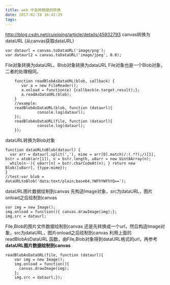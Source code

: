 ```yaml
---
title: web 中各种数据的转换
date: 2017-02-18 16:42:29
tags:
---
```

http://blog.csdn.net/cuixiping/article/details/45932793
canvas转换为dataURL (从canvas获取dataURL)

```
var dataurl = canvas.toDataURL('image/png');
var dataurl2 = canvas.toDataURL('image/jpeg', 0.8);
```

File对象转换为dataURL、Blob对象转换为dataURL
File对象也是一个Blob对象，二者的处理相同。


```
    function readBlobAsDataURL(blob, callback) {
       var a = new FileReader(); 
       a.onload = function(e) {callback(e.target.result);};             
       a.readAsDataURL(blob);
    }
    //example:
    readBlobAsDataURL(blob, function (dataurl){ 
              console.log(dataurl);
    });
    readBlobAsDataURL(file, function (dataurl){ 
              console.log(dataurl);
    });
```
dataURL转换为Blob对象
```
function dataURLtoBlob(dataurl) { 
  var arr = dataurl.split(','), mime = arr[0].match(/:(.*?);/)[1], bstr = atob(arr[1]), n = bstr.length, u8arr = new Uint8Array(n); 
  while(n--){ u8arr[n] = bstr.charCodeAt(n); } return new Blob([u8arr], {type:mime});
}
//test:var blob = dataURLtoBlob('data:text/plain;base64,YWFhYWFhYQ==');
```
dataURL图片数据绘制到canvas
先构造Image对象，src为dataURL，图片onload之后绘制到canvas
```
var img = new Image();
img.onload = function(){ canvas.drawImage(img);};
img.src = dataurl;
```

File,Blob的图片文件数据绘制到canvas
还是先转换成一个url，然后构造Image对象，src为dataURL，图片onload之后绘制到canvas
利用上面的 readBlobAsDataURL 函数，由File,Blob对象得到dataURL格式的url，再参考 **dataURL图片数据绘制到canvas**
```
readBlobAsDataURL(file, function (dataurl){ 
    var img = new Image(); 
    img.onload = function(){ 
      canvas.drawImage(img); 
    }; 
    img.src = dataurl;});
```



